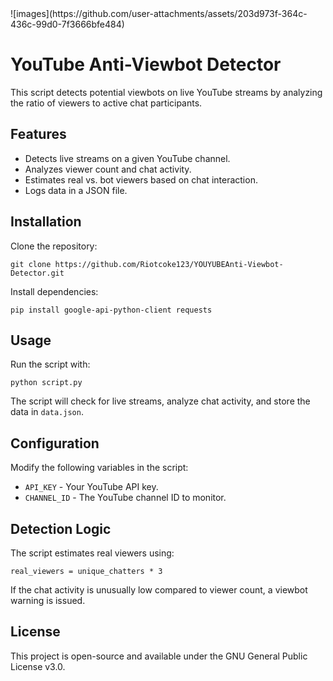 <!DOCTYPE html>
<html lang="en">
<head>
    <meta charset="UTF-8">
    <meta name="viewport" content="width=device-width, initial-scale=1.0">
   
</head>
<body>
    ![images](https://github.com/user-attachments/assets/203d973f-364c-436c-99d0-7f3666bfe484)
    <h1>YouTube Anti-Viewbot Detector</h1>
    <p>This script detects potential viewbots on live YouTube streams by analyzing the ratio of viewers to active chat participants.</p>
    <h2>Features</h2>
    <ul>
        <li>Detects live streams on a given YouTube channel.</li>
        <li>Analyzes viewer count and chat activity.</li>
        <li>Estimates real vs. bot viewers based on chat interaction.</li>
        <li>Logs data in a JSON file.</li>
    </ul>
    <h2>Installation</h2>
    <p>Clone the repository:</p>
    <pre><code>git clone https://github.com/Riotcoke123/YOUYUBEAnti-Viewbot-Detector.git</code></pre>
    <p>Install dependencies:</p>
    <pre><code>pip install google-api-python-client requests</code></pre>
    <h2>Usage</h2>
    <p>Run the script with:</p>
    <pre><code>python script.py</code></pre>
    <p>The script will check for live streams, analyze chat activity, and store the data in <code>data.json</code>.</p>
    <h2>Configuration</h2>
    <p>Modify the following variables in the script:</p>
    <ul>
        <li><code>API_KEY</code> - Your YouTube API key.</li>
        <li><code>CHANNEL_ID</code> - The YouTube channel ID to monitor.</li>
    </ul>
    <h2>Detection Logic</h2>
    <p>The script estimates real viewers using:</p>
    <pre><code>real_viewers = unique_chatters * 3</code></pre>
    <p>If the chat activity is unusually low compared to viewer count, a viewbot warning is issued.</p>
<h2>License</h2>
    <p>This project is open-source and available under the GNU General Public License v3.0.</p>
</body>
</html>
